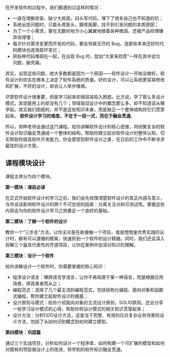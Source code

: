 在开发软件的过程中，我们都遇到过这样的情况：

- 一直在增删改查，缺少大局观，闷头写代码，埋下了很多自己也不知道的坑；
- 系统出现问题时，只能头疼医头，脚疼医脚，找不到引发问题的本质原因；
- 为了一个小需求，要在无数的地方小心翼翼地做着各种微调，还被产品经理嫌弃改得慢；
- 每次针对需求变更而开发的代码，都会导致无尽的 Bug，连那些本来还好的代码模块也逐渐腐坏变烂；
- 把各种代码堆砌在一起，在出现 Bug 时，犹如“大家来找茬”一样在其中定位问题，脑壳痛。

其实，出现这些问题，绝大多数都是因为一个原因——软件设计一开始没做好。软件设计的优劣在根本上决定了软件系统的质量。好的设计，可以让系统更容易修改和扩展，不好的设计，却会让人举步维艰。

尽管软件设计很重要，但是学习起来却很容易陷入困惑。比方说，学了那么多设计模式，发现能用上的却没有几个；领域驱动设计中的概念那么多，却不知道该从哪学起。其实我们困惑的，并不是这些知识本身，而是缺乏一个整体结构将它们贯穿起来。 **软件设计学习的难度，不在于一招一式，而在于融会贯通**。

所以，郑晔老师会通过这门课程，给你讲解软件设计的核心思维，将纷繁复杂的软件设计知识融会贯通成一个整体的结构，帮助你建立起对软件设计的整体认知，切实帮助你提高软件开发能力。你会感受到软件设计之美，在日后的工作中不断寻求最佳的设计方案。

## 课程模块设计

课程主体分为四个模块。

**第一模块：课前必读**

在正式开始软件设计的学习之前，我们会先梳理清楚软件设计的真正内涵与意义，与你谈谈影响软件设计的两个不可忽视的因素：分离关注点和可测试性。掌握这些内容会为你的软件设计学习之旅奠定一个良好的基础。

**第二模块：了解一个软件的设计**

教你一个“三步走”方法，让你无论是在新接触一个项目，或是想借鉴优秀实践的设计时，都有可以遵循的框架，快速抓到一个软件的设计精髓。同时，我们还会深入拆解三个最具代表性的开源项目，让你在案例中加深对知识的理解。

**第三模块：设计一个软件**

给你讲解设计一个软件时，你需要掌握的核心知识：

- 程序设计语言：横跨语言学语言，让你不再局限于某一种语言，而是根据应用场景，择其善者而从之；
- 编程范式：选择了几个最主流的编程范式，包括结构化编程、面向对象和函数式编程，帮你建立起软件设计的根基；
- 设计原则与模式：给你介绍面向对象的主流设计原则，SOLID原则。还会分享一些学习设计模式的心得，帮助你将设计模式的相关知识贯穿起来；
- 设计方法：分析DDD设计方法，这是当下完整、有效的应对复杂业务场景的设计方法，包括了从如何识别概念到如何建立模型。

**第四模块：巩固篇**

通过三个实战项目，分析如何设计一个程序库、如何构建一个可扩展的模型和如何对既有的项目做设计上的改进，将学到的软件知识融会贯通。